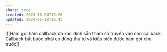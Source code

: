 ```yaml
---
share: true
created: 2023-10-24T18:26
updated: 2024-06-12T16:43
---
```

![[Hàm gọi hàm callback đã xác định sẵn tham số truyền vào cho callback. Callback bắt buộc phải có đúng thứ tự và kiểu biến được hàm gọi cho trước]]
